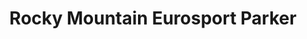 ---
title: "Rocky Mountain Eurosport Parker"
url: /parker/rocky-mountain-eurosport-parker/
shop: car
---